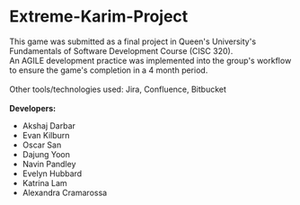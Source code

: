# Extreme-Karim-Project
This game was submitted as a final project in Queen's University's Fundamentals of Software Development Course (CISC 320). <br />
An AGILE development practice was implemented into the group's workflow to ensure the game's completion in a 4 month period. <br />
<br />
Other tools/technologies used: Jira, Confluence, Bitbucket<br />
<br />
<strong> Developers: </strong><br />
- Akshaj Darbar <br />
- Evan Kilburn <br />
- Oscar San <br />
- Dajung Yoon <br />
- Navin Pandley <br />
- Evelyn Hubbard <br />
- Katrina Lam <br />
- Alexandra Cramarossa <br />

